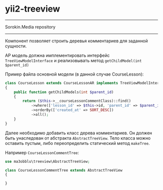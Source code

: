 # yii2-treeview

***
Sorokin.Media repository
***

Компонент позволяет строить деревья комментариев для заданной сущности.

АР модель должна имплементировать интерфейс `TreeViewModelInterface` и реализовывать метод `getChildModel(int $parent_id)`

Пример файла основной модели (в данной случае CourseLesson):
```php
class CourseLesson extends CourseLessonAR implements TreeViewModelInterface
{
    public function getChildModels(int $parent_id)
    {
        return ($this->__courseLessonCommentClass)::find()
            ->where(['lesson_id' => $this->id, 'parent_id' => $parent_id])
            ->orderBy(['created_at' => SORT_DESC])
            ->all();
    }
}
```

Далее необходимо добавить класс дерева комментариев. Он должен быть унаследован от абстракта `AbstractTreeView`. Тело класса можно оставить пустым, либо переопределить статический метод `makeTree`.
  
Например `CourseLessonCommentTree`:
```php
use ma3obblu\treeview\AbstractTreeView;

class CourseLessonCommentTree extends AbstractTreeView
{

}
```
